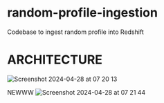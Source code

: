 # random-profile-ingestion
Codebase to ingest random profile into Redshift

# ARCHITECTURE

![Screenshot 2024-04-28 at 07 20 13](https://github.com/cappymayor/random-profile-ingestion/assets/64020047/9d564bf9-ec86-413d-8012-7b9ae6e3c2c0)

NEWWW
![Screenshot 2024-04-28 at 07 21 44](https://github.com/cappymayor/random-profile-ingestion/assets/64020047/a7281953-59e2-4113-99cd-2942e796894d)
